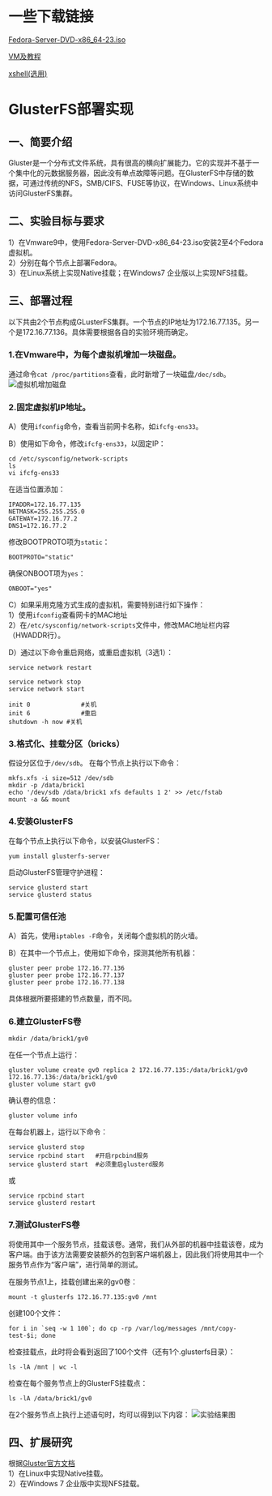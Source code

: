 # 一些下载链接
[Fedora-Server-DVD-x86_64-23.iso](http://10.128.201.9:8181/owncloud/index.php/s/fT8tN4UabpXt6Ec)

[VM及教程](http://10.128.201.9:8181/owncloud/index.php/s/piViJ1MbGz1habM)

[xshell(选用)](http://pan.baidu.com/s/1hsLyCS0)

# GlusterFS部署实现

## 一、简要介绍

Gluster是一个分布式文件系统，具有很高的横向扩展能力。它的实现并不基于一个集中化的元数据服务器，因此没有单点故障等问题。在GlusterFS中存储的数据，可通过传统的NFS，SMB/CIFS、FUSE等协议，在Windows、Linux系统中访问GlusterFS集群。

## 二、实验目标与要求

1）在Vmware9中，使用Fedora-Server-DVD-x86_64-23.iso安装2至4个Fedora虚拟机。<br>
2）分别在每个节点上部署Fedora。<br>
3）在Linux系统上实现Native挂载；在Windows7 企业版以上实现NFS挂载。<br>

## 三、部署过程

以下共由2个节点构成GLusterFS集群。一个节点的IP地址为172.16.77.135。另一个是172.16.77.136。具体需要根据各自的实验环境而确定。

### 1.在Vmware中，为每个虚拟机增加一块磁盘。
通过命令`cat /proc/partitions`查看，此时新增了一块磁盘`/dec/sdb`。
![虚拟机增加磁盘](http://7xilc8.com1.z0.glb.clouddn.com/tmp1.png)

### 2.固定虚拟机IP地址。
A）使用`ifconfig`命令，查看当前网卡名称，如`ifcfg-ens33`。

B）使用如下命令，修改`ifcfg-ens33`，以固定IP：
```
cd /etc/sysconfig/network-scripts
ls
vi ifcfg-ens33
```
在适当位置添加：
```
IPADDR=172.16.77.135
NETMASK=255.255.255.0
GATEWAY=172.16.77.2
DNS1=172.16.77.2
```
修改BOOTPROTO项为`static`：
```
BOOTPROTO="static"
```
确保ONBOOT项为`yes`：
```
ONBOOT="yes"
```

C）如果采用克隆方式生成的虚拟机，需要特别进行如下操作：<br>
1）使用`ifconfig`查看网卡的MAC地址<br>
2）在`/etc/sysconfig/network-scripts`文件中，修改MAC地址栏内容（HWADDR行）。<br>

D）通过以下命令重启网络，或重启虚拟机（3选1）：
```
service network restart

service network stop
service network start

init 0				#关机
init 6				#重启
shutdown -h now	#关机
```

### 3.格式化、挂载分区（bricks）
假设分区位于`/dev/sdb`。
在每个节点上执行以下命令：
```
mkfs.xfs -i size=512 /dev/sdb
mkdir -p /data/brick1
echo '/dev/sdb /data/brick1 xfs defaults 1 2' >> /etc/fstab
mount -a && mount
```

### 4.安装GlusterFS
在每个节点上执行以下命令，以安装GlusterFS：
```
yum install glusterfs-server
```
启动GlusterFS管理守护进程：
```
service glusterd start
service glusterd status
```

### 5.配置可信任池
A）首先，使用`iptables -F`命令，关闭每个虚拟机的防火墙。

B）在其中一个节点上，使用如下命令，探测其他所有机器：
```
gluster peer probe 172.16.77.136
gluster peer probe 172.16.77.137
gluster peer probe 172.16.77.138
```
具体根据所要搭建的节点数量，而不同。

### 6.建立GlusterFS卷
```
mkdir /data/brick1/gv0
```
在任一个节点上运行：
```
gluster volume create gv0 replica 2 172.16.77.135:/data/brick1/gv0 172.16.77.136:/data/brick1/gv0
gluster volume start gv0
```
确认卷的信息：
```
gluster volume info
```

在每台机器上，运行以下命令：
```
service glusterd stop
service rpcbind start	#开启rpcbind服务
service glusterd start	#必须重启glusterd服务
```
或
```
service rpcbind start
service glusterd restart
```

### 7.测试GlusterFS卷
将使用其中一个服务节点，挂载该卷。通常，我们从外部的机器中挂载该卷，成为客户端。由于该方法需要安装额外的包到客户端机器上，因此我们将使用其中一个服务节点作为“客户端”，进行简单的测试。

在服务节点1上，挂载创建出来的gv0卷：
```
mount -t glusterfs 172.16.77.135:gv0 /mnt
```
创建100个文件：
```
for i in `seq -w 1 100`; do cp -rp /var/log/messages /mnt/copy-test-$i; done
```

检查挂载点，此时将会看到返回了100个文件（还有1个.glusterfs目录）：
```
ls -lA /mnt | wc -l
``` 

检查在每个服务节点上的GlusterFS挂载点：
```
ls -lA /data/brick1/gv0
```
在2个服务节点上执行上述语句时，均可以得到以下内容：
![实验结果图](http://7xilc8.com1.z0.glb.clouddn.com/tmp2.png)

## 四、扩展研究

根据[Gluster官方文档](http://gluster.readthedocs.io/en/latest/Administrator%20Guide/Setting%20Up%20Clients/)<br>
1）在Linux中实现Native挂载。<br>
2）在Windows 7 企业版中实现NFS挂载。<br>
